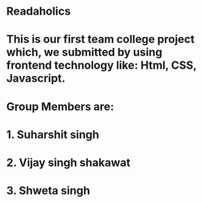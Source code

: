 # Readaholics

# This is our first team college project which, we submitted by using frontend technology like: Html, CSS, Javascript. 

# Group Members are:
# 1. Suharshit singh
# 2. Vijay singh shakawat
# 3. Shweta singh
